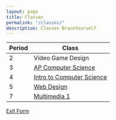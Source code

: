 ```yaml
---
layout: page
title: Classes
permalink: "/classes/"
description: Classes BraceYourself
---
```


| Period | Class                                  |
|--------|----------------------------------------|
| 2      | Video Game Design                      |
| 3      | [AP Computer Science](/apcs)           |
| 4      | [Intro to Computer Science](/intro_cs) |
| 5      | [Web Design](/web_design)              |
| 7      | [Multimedia 1](/mm1)                   |

[Exit Form](https://docs.google.com/a/dcsdk12.org/forms/d/12pt-Aagatoci-g7UnAkfPKtoRXBcFVJpKKAUR71bN-g/viewform)
